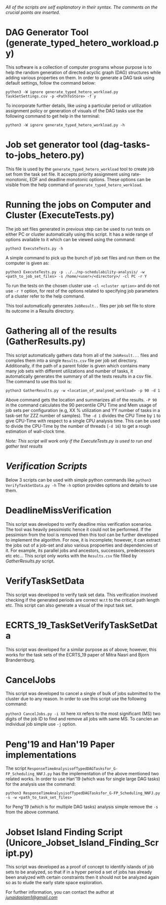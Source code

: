 *All of the scripts are self explanatory in their syntax. The comments on the crucial points are inserted.*

# DAG Generator Tool (generate_typed_hetero_workload.py)

This software is a collection of computer programs whose purpose is to help the random generation of directed acyclic graph (DAG) structures while adding
various properties on them. In order to generate a DAG task using default settings, follow the command below:

`python3 -W ignore generate_typed_hetero_workload.py TaskSetSettings.csv -p <PathToStore> -f y`

To incorporate further details, like using a particular period or utilization assignment policy or generation of visuals of the DAG tasks
use the following command to get help in the terminal:

`python3 -W ignore generate_typed_hetero_workload.py -h`

# Job set generator tool (dag-tasks-to-jobs_hetero.py)

This file is used by the `generate_typed_hetero_workload` tool to create job set from the task set file. It accepts priority assignment using rate-monotonic, EDF and deadline monotonic options. These options can be visible from the help command of `generate_typed_hetero_workload`.

# Running the jobs on Computer and Cluster (ExecuteTests.py)

The job set files generated in previous step can be used to run tests on either PC or cluster automatically using this script. It has a wide range of options available to it which can be viewed using the command:

`python3 ExecuteTests.py -h`

A simple command to pick up the bunch of job set files and run them on the computer is given as:

`python3 ExecuteTests.py -p ../../np-schedulability-analysis/ -w <path_to_job_set_files> -s /home/<user>/<directory>/ -cl PC -r Y`

To run the tests on the chosen cluster use `-cl <cluster option>` and do not use `-r Y` option, for rest of the options related to specifying job parameters of a cluster refer to the help command.

This tool automatically generates `JobResult..` files per job set file to store its outcome in a Results directory. 

# Gathering all of the results (GatherResults.py)

This script automatically gathers data from all of the `JobResult...` files and compiles them into a single `Results.csv` file per job set directory. Additionally, if the path of a parent folder is given which contains many many job sets with different utilizations and number of tasks, it automatically generates the summary of all the tests results in a csv file. The command to use this tool is:

`python3 GatherResults.py -w <location_of_analysed_workload> -p 90 -d 1`

Above command gets the location and summarizes all of the results. `-P 90` in the command calculates the 90 percentile CPU Time and Mem usage of job sets per configuration (e.g, XX % utilization and YY number of tasks in a task-set for ZZZ number of samples). The `-d 1` divides the CPU Time by `1` to give CPU-Time with respect to a single CPU analysis time. This can be used to divide the CPU-Time by the number of threads (`-d 16`) to get a rough estimation of wall-clock time.

*Note: This script will work only if the ExecuteTests.py is used to run and gather test results*

# *Verification Scripts*

Below 3 scripts can be used with simple python commands like `python3 VerifyTaskSetData.py -h` The `-h` option provides options and details to use them.

# DeadlineMissVerification 

This script was developed to verify deadline miss verification scenarios. The tool was heavily pessimistic hence it could not be performed. If the pessimism from the tool is removed then this tool can be further developed to implement the algorithm. For now, it is incomplete; however, it can extract the jobs out of a job-set and also various propoerties and dependencies of it. For example, its parallel jobs and ancestors, successors, predecessors etc etc... This script only works with the `Results.csv` file filled by *GatherResults.py* script.

# VerifyTaskSetData

This script was developed to verify task set data. This verification involved checking if the generated periods are correct w.r.t to the critical path length etc. This script can also generate a visual of the input task set.

# ECRTS_19_TaskSetVerifyTaskSetData

This script was developed for a similar purpose as of above; however, this works for the task sets of the ECRTS_19 paper of Mitra Nasri and Bjorn Brandernburg.

# CancelJobs

This script was developed to cancel a single of bulk of jobs submitted to the cluster due to any reason. In order to use this script use the following command:

`python3 CancelJobs.py -i XX` here `XX` refers to the most significant (MS) two digits of the job ID to find and remove all jobs with same MS. To canclen an individual job simple use `-j` option.

# Peng'19 and Han'19 Paper implementations

The script `ResponseTimeAnalysisofTypedDAGTasksfor_G-FP_Scheduling_NNFJ.py` has the implementation of the above mentioned two related works. In order to use Han'19 (which was for single large DAG tasks) for the analysis use the command:

`python3 ResponseTimeAnalysisofTypedDAGTasksfor_G-FP_Scheduling_NNFJ.py -s -w <path_to_task_set_files>`

for Peng'19 (which is for multiple DAG tasks) analysis simple remove the `-s` from the above command.

# Jobset Island Finding Script (Unicore_Jobset_Island_Finding_Script.py)

This script was developed as a proof of concept to identify islands of job sets to be analyzed, so that if in a hyper period a set of jobs has already been analyzed with certain constraints then it should not be analyzed again so as to elude the early state space exploration. 

For further information, you can contact the author at *junaidaslam1@gmail.com*

